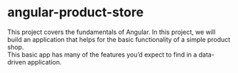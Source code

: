 # angular-product-store
This project covers the fundamentals of Angular. 
In this project, we will build an application that helps for the basic functionality of a simple product shop.  
This basic app has many of the features you’d expect to find in a data-driven application.
